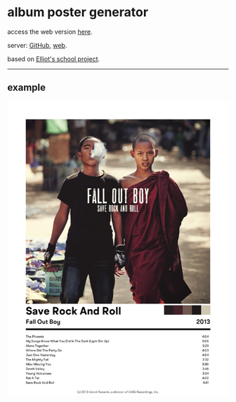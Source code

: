 # album poster generator

access the web version [here](https://albumposter.maheshwariram.com/).

server: [GitHub](https://github.com/maheshwariram/AlbumPosterGeneratorServer), [web](https://postergen-server.maheshwariram.com/).

based on [Elliot's school project](https://github.com/elliotjarnit/AlbumPosterGenerator).

---

## example

![Example Poster](images/exampleposter.jpg "Save Rock And Roll by Fall Out Boy")